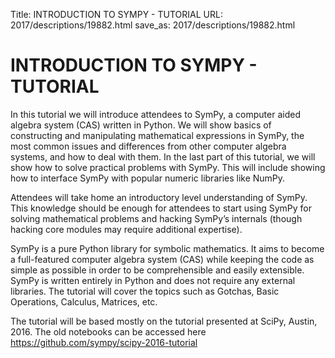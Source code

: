 Title: INTRODUCTION TO SYMPY - TUTORIAL
URL: 2017/descriptions/19882.html
save_as: 2017/descriptions/19882.html

# INTRODUCTION TO SYMPY - TUTORIAL

In this tutorial we will introduce attendees to SymPy, a computer aided algebra system (CAS) written in Python. We will show basics of constructing and manipulating mathematical expressions in SymPy, the most common issues and differences from other computer algebra systems, and how to deal with them. In the last part of this tutorial, we will show how to solve practical problems with SymPy. This will include showing how to interface SymPy with popular numeric libraries like NumPy.

Attendees will take home an introductory level understanding of SymPy. This knowledge should be enough for attendees to start using SymPy for solving mathematical problems and hacking SymPy’s internals (though hacking core modules may require additional expertise).

SymPy is a pure Python library for symbolic mathematics. It aims to become a full-featured computer algebra system (CAS) while keeping the code as simple as possible in order to be comprehensible and easily extensible. SymPy is written entirely in Python and does not require any external libraries. The tutorial will cover the topics such as Gotchas, Basic Operations, Calculus, Matrices, etc.

The tutorial will be based mostly on the tutorial presented at SciPy, Austin, 2016. The old notebooks can be accessed here https://github.com/sympy/scipy-2016-tutorial
